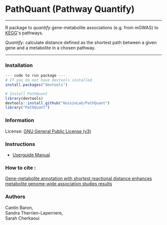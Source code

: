 # PathQuant (Pathway Quantify)

---------------

R package to *quantify* gene-metabolite associations (e.g. from mGWAS) to 
[KEGG](http://www.genome.jp/kegg/)'s pathways.

*Quantify*: calculate distance defined as the shortest path between a given gene
and a metabolite in a chosen pathway.

---------------

### Installation

```r
--- code to run package ---
# If you do not have devtools installed
install.packages("devtools")

# Install PathQuant 
library(devtools)
devtools::install_github("HussinLab/PathQuant")
library("PathQuant")
```

### Information

License: [GNU General Public License (v3)](http://www.gnu.org/licenses/gpl-3.0.en.html)

### Instructions

* [Userguide Manual](https://github.com/HussinLab/PathQuant/blob/main/manual.pdf)

### How to cite : 
[Gene-metabolite annotation with shortest reactional distance enhances metabolite genome-wide association studies results](https://doi.org/10.1101/2023.03.22.533869)

### Authors
Cantin Baron,  
Sandra Therrien-Laperriere,  
Sarah Cherkaoui 




